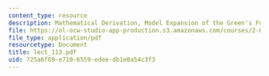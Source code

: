 ```yaml
---
content_type: resource
description: Mathematical Derivation, Model Expansion of the Green's Function
file: https://ol-ocw-studio-app-production.s3.amazonaws.com/courses/2-068-computational-ocean-acoustics-13-853-spring-2003/725a6f69e7106559edeedb1e0a54c3f3_lect_113.pdf
file_type: application/pdf
resourcetype: Document
title: lect_113.pdf
uid: 725a6f69-e710-6559-edee-db1e0a54c3f3
---
```

